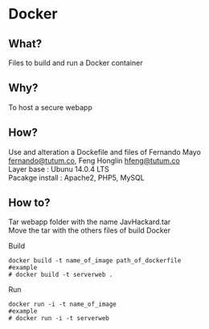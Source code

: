 # Docker

## What?
Files to build and run a Docker container

## Why?
To host a secure webapp 

## How?
Use and alteration a Dockefile and files of Fernando Mayo <fernando@tutum.co>, Feng Honglin <hfeng@tutum.co> <br />
Layer base : Ubunu 14.0.4 LTS <br />
Pacakge install : Apache2, PHP5, MySQL

## How to?
Tar webapp folder with the name JavHackard.tar <br />
Move the tar with the others files of build Docker

Build
```Shell
docker build -t name_of_image path_of_dockerfile
#example
# docker build -t serverweb .
```

Run
```Shell
docker run -i -t name_of_image
#example
# docker run -i -t serverweb
```
